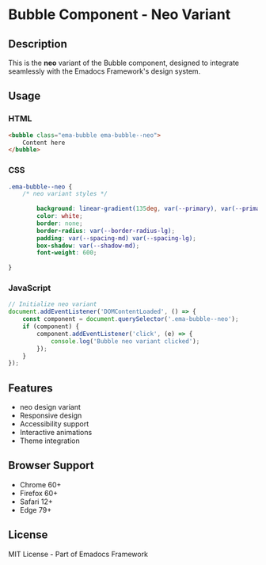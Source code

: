 # Bubble Component - Neo Variant

## Description
This is the **neo** variant of the Bubble component, designed to integrate seamlessly with the Emadocs Framework's design system.

## Usage

### HTML
```html
<bubble class="ema-bubble ema-bubble--neo">
    Content here
</bubble>
```

### CSS
```css
.ema-bubble--neo {
    /* neo variant styles */
    
        background: linear-gradient(135deg, var(--primary), var(--primary-dark));
        color: white;
        border: none;
        border-radius: var(--border-radius-lg);
        padding: var(--spacing-md) var(--spacing-lg);
        box-shadow: var(--shadow-md);
        font-weight: 600;
    
}
```

### JavaScript
```javascript
// Initialize neo variant
document.addEventListener('DOMContentLoaded', () => {
    const component = document.querySelector('.ema-bubble--neo');
    if (component) {
        component.addEventListener('click', (e) => {
            console.log('Bubble neo variant clicked');
        });
    }
});
```

## Features
- neo design variant
- Responsive design
- Accessibility support
- Interactive animations
- Theme integration

## Browser Support
- Chrome 60+
- Firefox 60+
- Safari 12+
- Edge 79+

## License
MIT License - Part of Emadocs Framework
